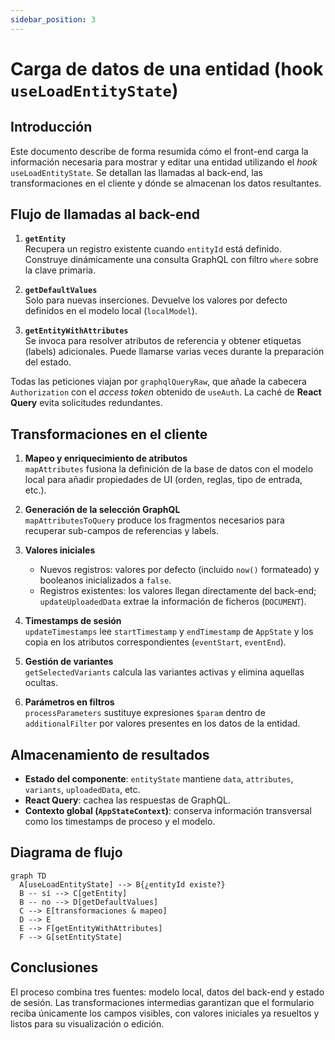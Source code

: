 ```yaml
---
sidebar_position: 3
---
```


# Carga de datos de una entidad (hook `useLoadEntityState`)

## Introducción
Este documento describe de forma resumida cómo el front-end carga la información necesaria para mostrar y editar una entidad utilizando el _hook_ `useLoadEntityState`. Se detallan las llamadas al back-end, las transformaciones en el cliente y dónde se almacenan los datos resultantes.

## Flujo de llamadas al back-end
1. **`getEntity`**  
   Recupera un registro existente cuando `entityId` está definido. Construye dinámicamente una consulta GraphQL con filtro `where` sobre la clave primaria.

2. **`getDefaultValues`**  
   Solo para nuevas inserciones. Devuelve los valores por defecto definidos en el modelo local (`localModel`).

3. **`getEntityWithAttributes`**  
   Se invoca para resolver atributos de referencia y obtener etiquetas (labels) adicionales. Puede llamarse varias veces durante la preparación del estado.

Todas las peticiones viajan por `graphqlQueryRaw`, que añade la cabecera `Authorization` con el _access token_ obtenido de `useAuth`. La caché de **React Query** evita solicitudes redundantes.

## Transformaciones en el cliente
1. **Mapeo y enriquecimiento de atributos**  
   `mapAttributes` fusiona la definición de la base de datos con el modelo local para añadir propiedades de UI (orden, reglas, tipo de entrada, etc.).

2. **Generación de la selección GraphQL**  
   `mapAttributesToQuery` produce los fragmentos necesarios para recuperar sub-campos de referencias y labels.

3. **Valores iniciales**  
   * Nuevos registros: valores por defecto (incluido `now()` formateado) y booleanos inicializados a `false`.
   * Registros existentes: los valores llegan directamente del back-end; `updateUploadedData` extrae la información de ficheros (`DOCUMENT`).

4. **Timestamps de sesión**  
   `updateTimestamps` lee `startTimestamp` y `endTimestamp` de `AppState` y los copia en los atributos correspondientes (`eventStart`, `eventEnd`).

5. **Gestión de variantes**  
   `getSelectedVariants` calcula las variantes activas y elimina aquellas ocultas.

6. **Parámetros en filtros**  
   `processParameters` sustituye expresiones `$param` dentro de `additionalFilter` por valores presentes en los datos de la entidad.

## Almacenamiento de resultados
* **Estado del componente**: `entityState` mantiene `data`, `attributes`, `variants`, `uploadedData`, etc.
* **React Query**: cachea las respuestas de GraphQL.
* **Contexto global (`AppStateContext`)**: conserva información transversal como los timestamps de proceso y el modelo.

## Diagrama de flujo
```mermaid
graph TD
  A[useLoadEntityState] --> B{¿entityId existe?}
  B -- sí --> C[getEntity]
  B -- no --> D[getDefaultValues]
  C --> E[transformaciones & mapeo]
  D --> E
  E --> F[getEntityWithAttributes]
  F --> G[setEntityState]
```

## Conclusiones
El proceso combina tres fuentes: modelo local, datos del back-end y estado de sesión. Las transformaciones intermedias garantizan que el formulario reciba únicamente los campos visibles, con valores iniciales ya resueltos y listos para su visualización o edición. 